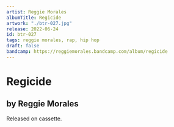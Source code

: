```yaml
---
artist: Reggie Morales
albumTitle: Regicide
artwork: "./btr-027.jpg"
release: 2022-06-24
id: btr-027
tags: reggie morales, rap, hip hop
draft: false
bandcamp: https://reggiemorales.bandcamp.com/album/regicide
---
```


# Regicide

## by Reggie Morales

Released on cassette.
